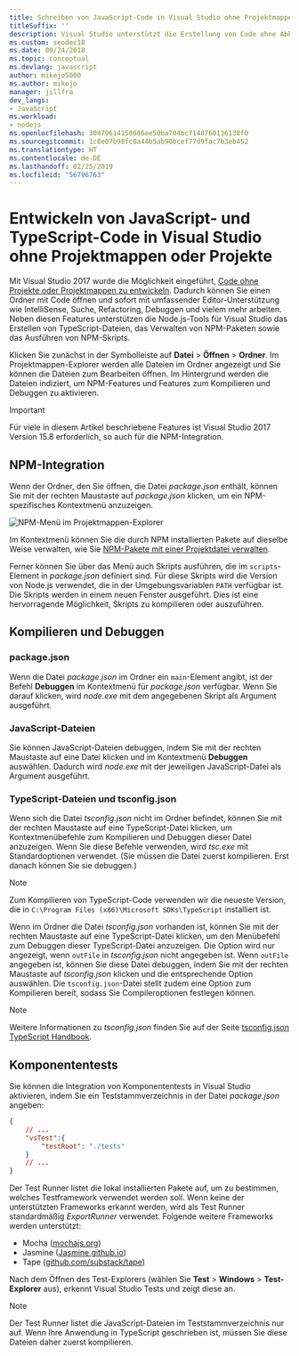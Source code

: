 ```yaml
---
title: Schreiben von JavaScript-Code in Visual Studio ohne Projektmappe oder Projekt
titleSuffix: ''
description: Visual Studio unterstützt die Erstellung von Code ohne Abhängigkeit von einer Projekt- oder Projektmappendatei.
ms.custom: seodec18
ms.date: 09/24/2018
ms.topic: conceptual
ms.devlang: javascript
author: mikejo5000
ms.author: mikejo
manager: jillfra
dev_langs:
- JavaScript
ms.workload:
- nodejs
ms.openlocfilehash: 30479614158686ee50ba704bcf148760136138f0
ms.sourcegitcommit: 1c8e07b98fc0a44b5ab90bcef77d9fac7b3eb452
ms.translationtype: HT
ms.contentlocale: de-DE
ms.lasthandoff: 02/25/2019
ms.locfileid: "56796763"
---
```

# <a name="develop-javascript-and-typescript-code-in-visual-studio-without-solutions-or-projects"></a>Entwickeln von JavaScript- und TypeScript-Code in Visual Studio ohne Projektmappen oder Projekte

Mit Visual Studio 2017 wurde die Möglichkeit eingeführt, [Code ohne Projekte oder Projektmappen zu entwickeln](../ide/develop-code-in-visual-studio-without-projects-or-solutions.md). Dadurch können Sie einen Ordner mit Code öffnen und sofort mit umfassender Editor-Unterstützung wie IntelliSense, Suche, Refactoring, Debuggen und vielem mehr arbeiten. Neben diesen Features unterstützen die Node.js-Tools für Visual Studio das Erstellen von TypeScript-Dateien, das Verwalten von NPM-Paketen sowie das Ausführen von NPM-Skripts.

Klicken Sie zunächst in der Symbolleiste auf **Datei** > **Öffnen** > **Ordner**. Im Projektmappen-Explorer werden alle Dateien im Ordner angezeigt und Sie können die Dateien zum Bearbeiten öffnen. Im Hintergrund werden die Dateien indiziert, um NPM-Features und Features zum Kompilieren und Debuggen zu aktivieren.

> [!IMPORTANT]
> Für viele in diesem Artikel beschriebene Features ist Visual Studio 2017 Version 15.8 erforderlich, so auch für die NPM-Integration.

## <a name="npm-integration"></a>NPM-Integration

Wenn der Ordner, den Sie öffnen, die Datei *package.json* enthält, können Sie mit der rechten Maustaste auf *package.json* klicken, um ein NPM-spezifisches Kontextmenü anzuzeigen.

![NPM-Menü im Projektmappen-Explorer](../javascript/media/solution-explorer-npm-ctx.png)

Im Kontextmenü können Sie die durch NPM installierten Pakete auf dieselbe Weise verwalten, wie Sie [NPM-Pakete mit einer Projektdatei verwalten](npm-package-management.md).

Ferner können Sie über das Menü auch Skripts ausführen, die im `scripts`-Element in *package.json* definiert sind. Für diese Skripts wird die Version von Node.js verwendet, die in der Umgebungsvariablen `PATH` verfügbar ist. Die Skripts werden in einem neuen Fenster ausgeführt. Dies ist eine hervorragende Möglichkeit, Skripts zu kompilieren oder auszuführen.

## <a name="build-and-debug"></a>Kompilieren und Debuggen

### <a name="packagejson"></a>package.json
Wenn die Datei *package.json* im Ordner ein `main`-Element angibt, ist der Befehl **Debuggen** im Kontextmenü für *package.json* verfügbar.
Wenn Sie darauf klicken, wird *node.exe* mit dem angegebenen Skript als Argument ausgeführt.

### <a name="javascript-files"></a>JavaScript-Dateien
Sie können JavaScript-Dateien debuggen, indem Sie mit der rechten Maustaste auf eine Datei klicken und im Kontextmenü **Debuggen** auswählen. Dadurch wird *node.exe* mit der jeweiligen JavaScript-Datei als Argument ausgeführt.

### <a name="typescript-files-and-tsconfigjson"></a>TypeScript-Dateien und tsconfig.json
Wenn sich die Datei *tsconfig.json* nicht im Ordner befindet, können Sie mit der rechten Maustaste auf eine TypeScript-Datei klicken, um Kontextmenübefehle zum Kompilieren und Debuggen dieser Datei anzuzeigen. Wenn Sie diese Befehle verwenden, wird *tsc.exe* mit Standardoptionen verwendet. (Sie müssen die Datei zuerst kompilieren. Erst danach können Sie sie debuggen.)

> [!NOTE]
> Zum Kompilieren von TypeScript-Code verwenden wir die neueste Version, die in `C:\Program Files (x86)\Microsoft SDKs\TypeScript` installiert ist.

Wenn im Ordner die Datei *tsconfig.json* vorhanden ist, können Sie mit der rechten Maustaste auf eine TypeScript-Datei klicken, um den Menübefehl zum Debuggen dieser TypeScript-Datei anzuzeigen. Die Option wird nur angezeigt, wenn `outFile` in *tsconfig.json* nicht angegeben ist. Wenn `outFile` angegeben ist, können Sie diese Datei debuggen, indem Sie mit der rechten Maustaste auf *tsconfig.json* klicken und die entsprechende Option auswählen. Die `tsconfig.json`-Datei stellt zudem eine Option zum Kompilieren bereit, sodass Sie Compileroptionen festlegen können.

> [!NOTE]
> Weitere Informationen zu *tsconfig.json* finden Sie auf der Seite [tsconfig.json TypeScript Handbook](https://www.typescriptlang.org/docs/handbook/tsconfig-json.html).

## <a name="unit-tests"></a>Komponententests
Sie können die Integration von Komponententests in Visual Studio aktivieren, indem Sie ein Teststammverzeichnis in der Datei *package.json* angeben:

```json
{
    // ...
    "vsTest":{
        "testRoot": "./tests"
    }
    // ...
}
```

Der Test Runner listet die lokal installierten Pakete auf, um zu bestimmen, welches Testframework verwendet werden soll.
Wenn keine der unterstützten Frameworks erkannt werden, wird als Test Runner standardmäßig *ExportRunner* verwendet. Folgende weitere Frameworks werden unterstützt:
* Mocha ([mochajs.org](http://mochajs.org/))
* Jasmine ([Jasmine.github.io](https://jasmine.github.io/))
* Tape ([github.com/substack/tape](https://github.com/substack/tape))

Nach dem Öffnen des Test-Explorers (wählen Sie **Test** > **Windows** > **Test-Explorer** aus), erkennt Visual Studio Tests und zeigt diese an.

> [!NOTE]
> Der Test Runner listet die JavaScript-Dateien im Teststammverzeichnis nur auf. Wenn Ihre Anwendung in TypeScript geschrieben ist, müssen Sie diese Dateien daher zuerst kompilieren.

